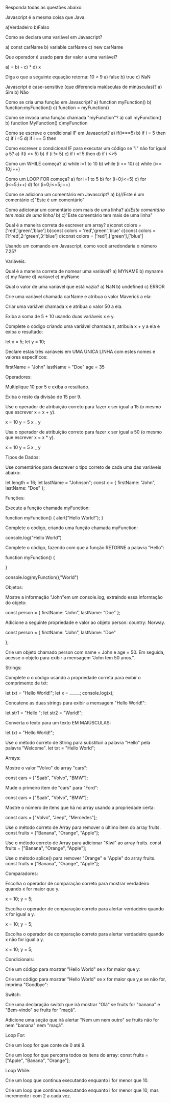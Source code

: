 Responda todas as questões abaixo:

Javascript é a mesma coisa que Java.

a)Verdadeiro
b)Falso

Como se declara uma variável em Javascript?

a) const carName
b) variable carName
c) new carName

Que operador é usado para dar valor a uma variável?

a) =
b) -
c) *
d) x

Diga o que a seguinte equação retorna: 10 > 9
a) false
b) true
c) NaN

Javascript é case-sensitive (que diferencia maiúsculas de minúsculas)?
a) Sim
b) Não

Como se cria uma função em Javascript?
a) function myFunction()
b) function:myFunction()
c) function = myFunction()

Como se invoca uma função chamada "myFunction"?
a) call myFunction()
b) function MyFunction()
c)myFunction

Como se escreve o condicional IF em Javascript?
a) if(i===5)
b) if i = 5 then
c) if i =5
d) if i == 5 then

Como escrever o condicional IF para executar um código se "i" não for igual a 5?
a) if(i <> 5)
b) if (i != 5)
c) if i =! 5 then
d) if i <>5

Como um WHILE começa?
a) while i=1 to 10
b) while (i <= 10)
c) while (i<= 10;i++)

Como um LOOP FOR começa?
a) for i=1 to 5
b) for (i=0;i<=5)
c) for (i<=5;i++) 
d) for (i=0;i<=5;i++)

Como se adiciona um comentário em Javascript?
a)<!--Este é um comentário-->
b)//Este é um comentário
c)"Este é um comentário"

Como adicionar um comentário com mais de uma linha?
a)/*Este comentário tem
mais de uma linha*/
b)<!--Este comentário tem
mais de uma linha-->
c)"Este comentário tem
mais de uma linha"

Qual é a maneira correta de escrever um array?
a)const colors = ['red','green','blue']
b)const colors = 'red','green','blue'
c)const colors = [1:'red',2:'green',3:'blue']
d)const colors = ['red'],['green'],['blue']

Usando um comando em Javascript, como você arredondaria o número 7.25?

Variáveis:

Qual é a maneira correta de nomear uma variável?
a) MYNAME
b) myname
c) my Name
d) variavel
e) myName

Qual o valor de uma variável que está vazia?
a) NaN
b) undefined
c) ERROR

Crie uma variável chamada carName e atribua o valor Maverick a ela:



Criar uma variável chamada x e atribua o valor 50 a ela.


Exiba a soma de 5 + 10 usando duas variáveis x e y.

Complete o código criando uma variável chamada z, atribuia x + y a ela e exiba o resultado:

let x = 5;
let y = 10;

Declare estas três variáveis em UMA ÚNICA LINHA com estes nomes e valores específicos:

firstName = "John"
lastName = "Doe"
age = 35


Operadores:

Multiplique 10 por 5 e exiba o resultado.

Exiba o resto da divisão de 15 por 9.

Use o operador de atribuição correto para fazer x ser igual a 15 (o mesmo que escrever x = x + y).

x = 10
y = 5
x _ y

Usa o operador de atribuição correto para fazer x ser igual a 50 (o mesmo que escrever x = x * y).

x = 10
y = 5
x _ y

Tipos de Dados:

Use comentários para descrever o tipo correto de cada uma das variáveis abaixo:

let length = 16;
let lastName = "Johnson"; 
const x = {
  firstName: "John",
  lastName: "Doe"
};

Funções:

Execute a função chamada myFunction:

function myFunction() {
  alert("Hello World!");
}


Complete o código, criando uma função chamada myFunction:

console.log("Hello World")


Complete o código, fazendo com que a função RETORNE a palavra "Hello":

function myFunction() {
  
}

console.log(myFunction(),"World")


Objetos:

Mostre a informação "John"em um console.log, extraindo essa informação do objeto:

const person = {
  firstName: "John",
  lastName: "Doe"
};


Adicione a seguinte propriedade e valor ao objeto person: country: Norway.

const person = {
  firstName: "John",
  lastName: "Doe" 

};


Crie um objeto chamado person com name = John e age = 50.
Em seguida, acesse o objeto para exibir a mensagem "John tem 50 anos.".


Strings:

Complete o o código usando a propriedade correta para exibir o comprimento de txt:

let txt = "Hello World!";
let x = _____;
console.log(x);

Concatene as duas strings para exibir a mensagem "Hello World!":

let str1 = "Hello ";
let str2 = "World!";

Converta o texto para um texto EM MAIÚSCULAS:

let txt = "Hello World!";

Use o método correto de String para substituir a palavra "Hello" pela palavra "Welcome".
let txt = "Hello World";


Arrays:

Mostre o valor "Volvo" do array "cars":

const cars = ["Saab", "Volvo", "BMW"];


Mude o primeiro item de "cars" para "Ford":

const cars = ["Saab", "Volvo", "BMW"];


Mostre o número de itens que há no array usando a propriedade certa:

const cars = ["Volvo", "Jeep", "Mercedes"];

Use o método correto de Array para remover o último item do array fruits.
const fruits = ["Banana", "Orange", "Apple"];


Use o método correto de Array para adicionar "Kiwi" ao array fruits.
const fruits = ["Banana", "Orange", "Apple"];


Use o método splice() para remover "Orange" e "Apple" do array fruits.
const fruits = ["Banana", "Orange", "Apple"];


Comparadores:

Escolha o operador de comparação correto para mostrar verdadeiro quando x for maior que y.

x = 10;
y = 5;

Escolha o operador de comparação correto para alertar verdadeiro quando x for igual a y.

x = 10;
y = 5;

Escolha o operador de comparação correto para alertar verdadeiro quando x não for igual a y.

x = 10;
y = 5;


Condicionais:

Crie um código para mostrar "Hello World" se x for maior que y:


Crie um código para mostrar "Hello World" se x for maior que y,e se não for, imprima "Goodbye":


Switch:

Crie uma declaração switch que irá mostrar "Olá" se fruits for "banana" e "Bem-vindo" se fruits for "maçã".

Adicione uma seção que irá alertar "Nem um nem outro" se fruits não for nem "banana" nem "maçã".

Loop For:

Crie um loop for que conte de 0 até 9.

Crie um loop for que percorra todos os itens do array:
const fruits = ["Apple", "Banana", "Orange"];


Loop While:

Crie um loop que continua executando enquanto i for menor que 10.

Crie um loop que continua executando enquanto i for menor que 10, mas incremente i com 2 a cada vez.






